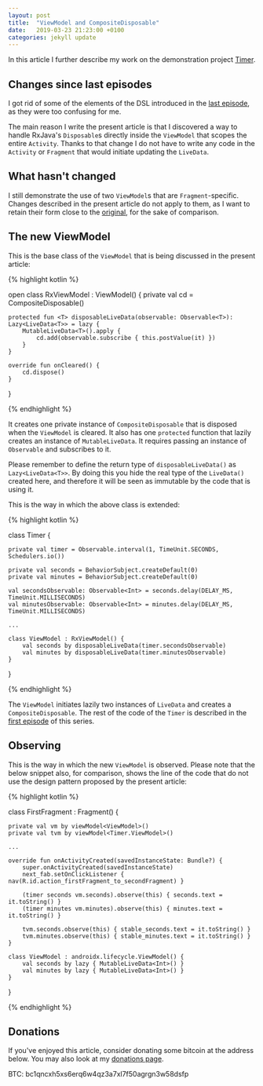 ```yaml
---
layout: post
title:  "ViewModel and CompositeDisposable"
date:   2019-03-23 21:23:00 +0100
categories: jekyll update
---
```


In this article I further describe my work on the demonstration project [Timer][timer].

## Changes since last episodes

I got rid of some of the elements of the DSL introduced in the [last episode][last-episode], as they were too confusing for me.

The main reason I write the present article is that I discovered a way to handle RxJava's `Disposable`s directly inside the `ViewModel` that scopes the entire `Activity`. Thanks to that change I do not have to write any code in the `Activity` or `Fragment` that would initiate updating the `LiveData`.

## What hasn't changed

I still demonstrate the use of two `ViewModel`s that are `Fragment`-specific. Changes described in the present article do not apply to them, as I want to retain their form close to the [original][first-episode], for the sake of comparison. 

## The new ViewModel

This is the base class of the `ViewModel` that is being discussed in the present article:

{% highlight kotlin %}

open class RxViewModel : ViewModel() {
    private val cd = CompositeDisposable()

    protected fun <T> disposableLiveData(observable: Observable<T>): Lazy<LiveData<T>> = lazy {
        MutableLiveData<T>().apply {
            cd.add(observable.subscribe { this.postValue(it) })
        }
    }

    override fun onCleared() {
        cd.dispose()
    }
}

{% endhighlight %}

It creates one private instance of `CompositeDisposable` that is disposed when the `ViewModel` is cleared. It also has one `protected` function that lazily creates an instance of `MutableLiveData`. It requires passing an instance of `Observable` and subscribes to it.

Please remember to define the return type of `disposableLiveData()` as `Lazy<LiveData<T>>`. By doing this you hide the real type of the `LiveData()` created here, and therefore it will be seen as immutable by the code that is using it.

This is the way in which the above class is extended:

{% highlight kotlin %}

class Timer {

    private val timer = Observable.interval(1, TimeUnit.SECONDS, Schedulers.io())

    private val seconds = BehaviorSubject.createDefault(0)
    private val minutes = BehaviorSubject.createDefault(0)

    val secondsObservable: Observable<Int> = seconds.delay(DELAY_MS, TimeUnit.MILLISECONDS)
    val minutesObservable: Observable<Int> = minutes.delay(DELAY_MS, TimeUnit.MILLISECONDS)

    ...

    class ViewModel : RxViewModel() {
        val seconds by disposableLiveData(timer.secondsObservable)
        val minutes by disposableLiveData(timer.minutesObservable)
    }
}

{% endhighlight %}

The `ViewModel` initiates lazily two instances of `LiveData` and creates a `CompositeDisposable`. The rest of the code of the `Timer` is described in the [first episode][first-episode] of this series.

## Observing

This is the way in which the new `ViewModel` is observed. Please note that the below snippet also, for comparison, shows the line of the code that do not use the design pattern proposed by the present article:

{% highlight kotlin %}

class FirstFragment : Fragment() {

    private val vm by viewModel<ViewModel>()
    private val tvm by viewModel<Timer.ViewModel>()

    ...

    override fun onActivityCreated(savedInstanceState: Bundle?) {
        super.onActivityCreated(savedInstanceState)
        next_fab.setOnClickListener { nav(R.id.action_firstFragment_to_secondFragment) }

        (timer seconds vm.seconds).observe(this) { seconds.text = it.toString() }
        (timer minutes vm.minutes).observe(this) { minutes.text = it.toString() }

        tvm.seconds.observe(this) { stable_seconds.text = it.toString() }
        tvm.minutes.observe(this) { stable_minutes.text = it.toString() }
    }

    class ViewModel : androidx.lifecycle.ViewModel() {
        val seconds by lazy { MutableLiveData<Int>() }
        val minutes by lazy { MutableLiveData<Int>() }
    }
}

{% endhighlight %}

## Donations

If you've enjoyed this article, consider donating some bitcoin at the address below. You may also look at my [donations page][donations].

BTC: bc1qncxh5xs6erq6w4qz3a7xl7f50agrgn3w58dsfp 

[last-episode]: https://syrop.github.io/jekyll/update/2019/03/23/rxjava-lifecycle-dsl.html
[first-episode]: https://syrop.github.io/jekyll/update/2019/03/22/timers-rxjava-viewmodel.html
[timer]: https://github.com/syrop/Timer
[donations]: https://syrop.github.io/donate/

